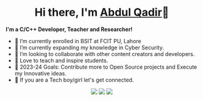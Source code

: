 <body>
  <div align="center">
    <h1> Hi there, I'm <a href="https://abdulqadir.me">Abdul Qadir</a>👋</h1>
  </div>
	  <p><b> I'm a C/C++ Developer, Teacher and Researcher!</b></p>

- 🔭 I’m currently enrolled in BSIT at FCIT PU, Lahore
- 🌱 I’m currently expanding my knowledge in Cyber Security.
- 👯 I’m looking to collaborate with other content creators and developers.
- 📢 Love to teach and inspire students.
- 🥅 2023-24 Goals: Contribute more to Open Source projects and Execute my Innovative ideas.
- 💎 If you are a Tech boy/girl let's get connected.

<p align="center">
<a href="https://www.linkedin.com/in/0xnull007/"><img src="https://img.shields.io/badge/-Abdul%20Qadir-0077B5?style=flat&logo=Linkedin&logoColor=white"/></a>
<a href="mailto:0xnull007@proton.me"><img src="https://img.shields.io/badge/-0xnull007@proton.me-D14836?style=flat&logo=Gmail&logoColor=white"/></a>
<a href="https://twitter.com/0xnull007"><img src="https://img.shields.io/twitter/follow/0xnull007"/></a>
</p>
